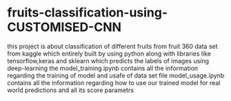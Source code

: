 # fruits-classification-using-CUSTOMISED-CNN
this project is about classification of different fruits from fruit 360 data set from kaggle which entirely built by using python along with libraries like tensorflow,keras and sklearn which predicts the labels of images using deep-learning
the model_training.ipynb contains all the information regarding the training of model and usafe of data set 
file model_usage.ipynb contains all the information regarding how to use our trained model for real world predictions and all its score parametrs 
